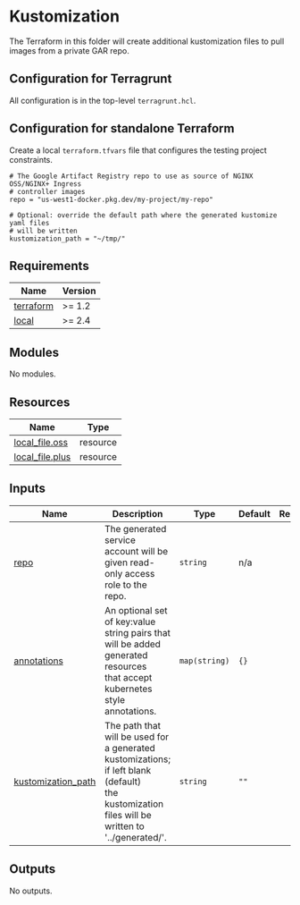 # Kustomization

The Terraform in this folder will create additional kustomization files to pull
images from a private GAR repo.

## Configuration for Terragrunt

All configuration is in the top-level `terragrunt.hcl`.

## Configuration for standalone Terraform

Create a local `terraform.tfvars` file that configures the testing project
constraints.

```hcl
# The Google Artifact Registry repo to use as source of NGINX OSS/NGINX+ Ingress
# controller images
repo = "us-west1-docker.pkg.dev/my-project/my-repo"

# Optional: override the default path where the generated kustomize yaml files
# will be written
kustomization_path = "~/tmp/"
```

<!-- markdownlint-disable no-inline-html no-bare-urls -->
<!-- BEGINNING OF PRE-COMMIT-TERRAFORM DOCS HOOK -->
## Requirements

| Name | Version |
|------|---------|
| <a name="requirement_terraform"></a> [terraform](#requirement\_terraform) | >= 1.2 |
| <a name="requirement_local"></a> [local](#requirement\_local) | >= 2.4 |

## Modules

No modules.

## Resources

| Name | Type |
|------|------|
| [local_file.oss](https://registry.terraform.io/providers/hashicorp/local/latest/docs/resources/file) | resource |
| [local_file.plus](https://registry.terraform.io/providers/hashicorp/local/latest/docs/resources/file) | resource |

## Inputs

| Name | Description | Type | Default | Required |
|------|-------------|------|---------|:--------:|
| <a name="input_repo"></a> [repo](#input\_repo) | The generated service account will be given read-only access role to the repo. | `string` | n/a | yes |
| <a name="input_annotations"></a> [annotations](#input\_annotations) | An optional set of key:value string pairs that will be added generated resources<br>that accept kubernetes style annotations. | `map(string)` | `{}` | no |
| <a name="input_kustomization_path"></a> [kustomization\_path](#input\_kustomization\_path) | The path that will be used for a generated kustomizations; if left blank (default)<br>the kustomization files will be written to '../generated/'. | `string` | `""` | no |

## Outputs

No outputs.
<!-- END OF PRE-COMMIT-TERRAFORM DOCS HOOK -->
<!-- markdownlint-enable no-inline-html no-bare-urls -->
